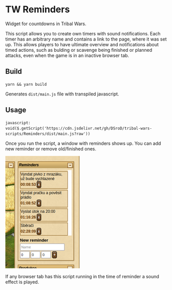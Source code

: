 # TW Reminders

Widget for countdowns in Tribal Wars.

This script allows you to create own timers with sound notifications. Each timer has an arbitrary name and contains a link to the page, where it was set up. This allows players to have ultimate overview and notifications about timed actions, such as bulding or scavenge being finished or planned attacks, even when the game is in an inactive browser tab.

## Build

`yarn && yarn build`

Generates `dist/main.js` file with transpiled javascript.

## Usage

`javascript: void($.getScript('https://cdn.jsdelivr.net/gh/DSroD/tribal-wars-scripts/Reminders/dist/main.js?raw'))`

Once you run the script, a window with reminders shows up. You can add new reminder or remove old/finished ones.

![Example](/img/reminders.png)

If any browser tab has this script running in the time of reminder a sound effect is played.